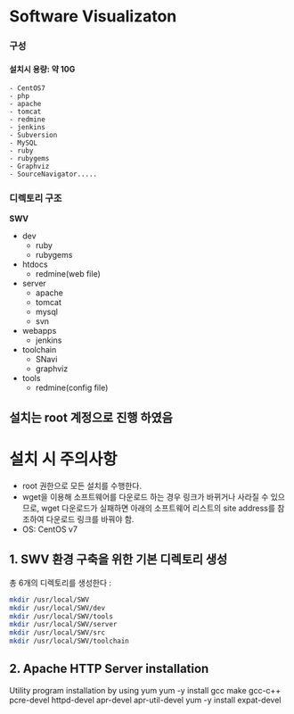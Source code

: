 # Software Visualizaton

### 구성
#### 설치시 용량: 약 10G

```
- CentOS7
- php
- apache
- tomcat
- redmine
- jenkins
- Subversion
- MySQL
- ruby
- rubygems
- Graphviz
- SourceNavigator.....
```
### 디렉토리 구조
**SWV**
- dev
  - ruby
  - rubygems
- htdocs
  - redmine(web file)
- server
  - apache
  - tomcat
  - mysql
  - svn
- webapps
  - jenkins
- toolchain
  - SNavi
  - graphviz
- tools
  - redmine(config file)

**설치는 root 계정으로 진행 하였음**
---------------------------------------
# 설치 시 주의사항
* root 권한으로 모든 설치를 수행한다.
* wget을 이용해 소프트웨어를 다운로드 하는 경우 링크가 바뀌거나 사라질 수 있으므로, 
  wget 다운로드가 실패하면 아래의 소프트웨어 리스트의 site address를 참조하여 
  다운로드 링크를 바꿔야 함. 
* OS: CentOS v7
## 1. SWV 환경 구축을 위한 기본 디렉토리 생성
총 6개의 디렉토리를 생성한다 :
```bash
mkdir /usr/local/SWV
mkdir /usr/local/SWV/dev
mkdir /usr/local/SWV/tools
mkdir /usr/local/SWV/server
mkdir /usr/local/SWV/src
mkdir /usr/local/SWV/toolchain
```

## 2. Apache HTTP Server installation
Utility program installation by using yum
yum -y install gcc make gcc-c++ pcre-devel httpd-devel apr-devel apr-util-devel
yum -y install expat-devel
